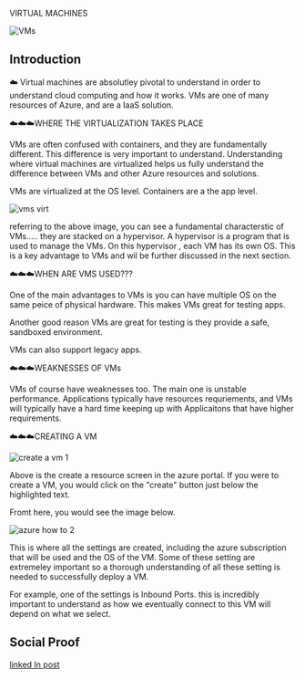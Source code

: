

VIRTUAL MACHINES

![VMs](https://user-images.githubusercontent.com/102994059/199365893-b16ccf55-da3c-4bd7-bfe5-0fae238c9790.jpg)

## Introduction

☁️ Virtual machines are absolutley pivotal to understand in order to understand cloud computing and how it works. VMs are one of many resources of Azure, and are a IaaS solution. 

☁️☁️☁️WHERE THE VIRTUALIZATION TAKES PLACE 

VMs are often confused with containers, and they are fundamentally different. This difference is very important to understand. Understanding where virtual machines are virtualized helps us fully understand the difference between VMs and other Azure resources and solutions. 

VMs are virtualized at the OS level. Containers are a the app level. 

![vms virt](https://user-images.githubusercontent.com/102994059/199366709-3534f434-52f2-40e7-910d-12766ed168ae.jpg)

referring to the above image, you can see a fundamental characterstic of VMs..... they are stacked on a hypervisor. A hypervisor is a program that is used to manage the VMs. On this hypervisor , each VM has its own OS. This is a key advantage to VMs and wil be further discussed in the next section. 



☁️☁️☁️WHEN ARE VMS USED???

One of the main advantages to VMs is you can have multiple OS on the same peice of physical hardware. This makes VMs great for testing apps. 

Another good reason VMs are great for testing is they provide a safe, sandboxed environment. 

VMs can also support legacy apps.

☁️☁️☁️WEAKNESSES OF VMs

VMs of course have weaknesses too. The main one is unstable performance. Applications typically have resources requriements, and VMs will typically have a hard time keeping up with Applicaitons that have higher requirements. 


☁️☁️☁️CREATING A VM


![create a vm 1](https://user-images.githubusercontent.com/102994059/199368268-f37c9332-ffda-4d13-83bf-f4d3f280c18f.jpg)

Above is the create a resource screen in the azure portal. If you were to create a VM, you would click on the "create" button just below the highlighted text.




Fromt here, you would see the image below. 

![azure how to 2](https://user-images.githubusercontent.com/102994059/199368521-8ceafb12-d567-4711-9c32-7091172a2067.jpg)


This is where all the settings are created, including the azure subscription that will be used and the OS of the VM. Some of these setting are extremeley important so a thorough understanding of all these setting is needed to successfully deploy a VM.

For example, one of the settings is Inbound Ports. this is incredibly important to understand as how we eventually connect to this VM will depend on what we select. 


## Social Proof


[linked In post](https://www.linkedin.com/posts/andrew-leddy_100daysofcloud-activity-6993373296658382848-_DJO?utm_source=share&utm_medium=member_desktop)
